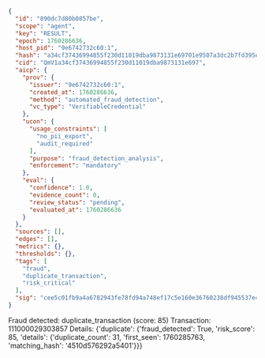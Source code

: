 ```json
{
  "id": "890dc7d80b0857be",
  "scope": "agent",
  "key": "RESULT",
  "epoch": 1760286636,
  "host_pid": "9e6742732c60:1",
  "hash": "a34cf37436994855f230d11019dba9873131e69701e9507a3dc2b7fd395e94fe",
  "cid": "QmV1a34cf37436994855f230d11019dba9873131e697",
  "aicp": {
    "prov": {
      "issuer": "9e6742732c60:1",
      "created_at": 1760286636,
      "method": "automated_fraud_detection",
      "vc_type": "VerifiableCredential"
    },
    "ucon": {
      "usage_constraints": [
        "no_pii_export",
        "audit_required"
      ],
      "purpose": "fraud_detection_analysis",
      "enforcement": "mandatory"
    },
    "eval": {
      "confidence": 1.0,
      "evidence_count": 0,
      "review_status": "pending",
      "evaluated_at": 1760286636
    }
  },
  "sources": [],
  "edges": [],
  "metrics": {},
  "thresholds": {},
  "tags": [
    "fraud",
    "duplicate_transaction",
    "risk_critical"
  ],
  "sig": "cee5c01fb9a4a6782943fe78fd94a748ef17c5e160e36760238df945537e4094"
}
```

Fraud detected: duplicate_transaction (score: 85)
Transaction: 111000029303857
Details: {'duplicate': {'fraud_detected': True, 'risk_score': 85, 'details': {'duplicate_count': 31, 'first_seen': 1760285763, 'matching_hash': '4510d576292a5401'}}}